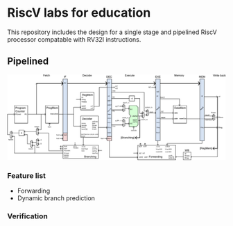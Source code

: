 # RiscV labs for education

This repository includes the design for a single stage and pipelined RiscV processor 
compatable with RV32I instructions.

## Pipelined 

![Architecture Diagram](pipeline/diagrams/pipelined.png)

### Feature list

- Forwarding
- Dynamic branch prediction

### Verification
